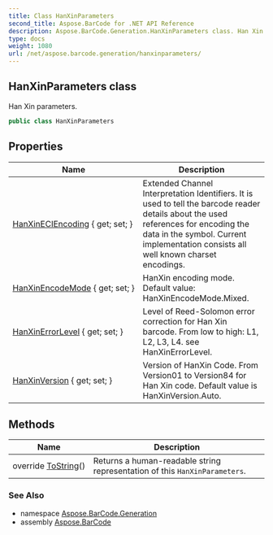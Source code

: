 ```yaml
---
title: Class HanXinParameters
second_title: Aspose.BarCode for .NET API Reference
description: Aspose.BarCode.Generation.HanXinParameters class. Han Xin parameters
type: docs
weight: 1080
url: /net/aspose.barcode.generation/hanxinparameters/
---
```

## HanXinParameters class

Han Xin parameters.

```csharp
public class HanXinParameters
```

## Properties

| Name | Description |
| --- | --- |
| [HanXinECIEncoding](../../aspose.barcode.generation/hanxinparameters/hanxineciencoding/) { get; set; } | Extended Channel Interpretation Identifiers. It is used to tell the barcode reader details about the used references for encoding the data in the symbol. Current implementation consists all well known charset encodings. |
| [HanXinEncodeMode](../../aspose.barcode.generation/hanxinparameters/hanxinencodemode/) { get; set; } | HanXin encoding mode. Default value: HanXinEncodeMode.Mixed. |
| [HanXinErrorLevel](../../aspose.barcode.generation/hanxinparameters/hanxinerrorlevel/) { get; set; } | Level of Reed-Solomon error correction for Han Xin barcode. From low to high: L1, L2, L3, L4. see HanXinErrorLevel. |
| [HanXinVersion](../../aspose.barcode.generation/hanxinparameters/hanxinversion/) { get; set; } | Version of HanXin Code. From Version01 to Version84 for Han Xin code. Default value is HanXinVersion.Auto. |

## Methods

| Name | Description |
| --- | --- |
| override [ToString](../../aspose.barcode.generation/hanxinparameters/tostring/)() | Returns a human-readable string representation of this `HanXinParameters`. |

### See Also

* namespace [Aspose.BarCode.Generation](../../aspose.barcode.generation/)
* assembly [Aspose.BarCode](../../)


